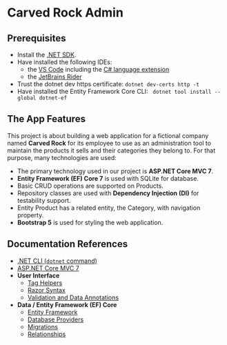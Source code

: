 # Carved Rock Admin

## Prerequisites

* Install the [.NET SDK](https://dotnet.microsoft.com/en-us/download).
* Have installed the following IDEs:
  * the [VS Code](https://code.visualstudio.com) including the [C# language extension](https://marketplace.visualstudio.com/items?itemName=ms-dotnettools.csharp)
  * the [JetBrains Rider](https://www.jetbrains.com/rider/)
* Trust the dotnet dev https certificate: `dotnet dev-certs http -t`
* Have installed the Entity Framework Core CLI: ` dotnet tool install --global dotnet-ef`

## The App Features

This project is about building a web application for a fictional company named **Carved Rock** for its employee to use as an administration tool to maintain the products it sells and their categories they belong to. For that purpose, many technologies are used:

* The primary technology used in our project is **ASP.NET Core MVC 7**.
* **Entity Framework (EF) Core 7** is used with SQLite for database.
* Basic CRUD operations are supported on Products.
* Repository classes are used with **Dependency Injection (DI)** for testability support.
* Entity Product has a related entity, the Category, with navigation property.
* **Bootstrap 5** is used for styling the web application.

## Documentation References

* [.NET CLI (`dotnet` command)](https://docs.microsoft.com/en-us/dotnet//core/tools)
* [ASP.NET Core MVC 7](https://docs.microsoft.com/en-us/aspnet/core/mvc/overview?view=aspnetcore-7.0)
*  **User Interface**
   * [Tag Helpers](https://docs.microsoft.com/en-us/aspnet/core/mvc/views/tag-helpers/built-in/?view=aspnetcore-7.0)
   * [Razor Syntax](https://docs.microsoft.com/en-us/aspnet/core/mvc/views/razor?view=apnetcore-7.0)
   * [Validation and Data Annotations](https://docs.microsoft.com/en-us/aspnet/core/mvc/models/validation)
*  **Data / Entity Framework (EF) Core**
   * [Entity Framework](https://docs.microsoft.com/en-us/ef/core)
   * [Database Providers](https://docs.microsoft.com/en-us/ef/core/providers/?tabs=dotnet-core-cli)
   * [Migrations](https://docs.microsoft.com/en-us/ef/core/managing-schemas/migrations)
   * [Relationships](https://docs.microsoft.com/en-us/ef/core/modeling/relationships)
  



